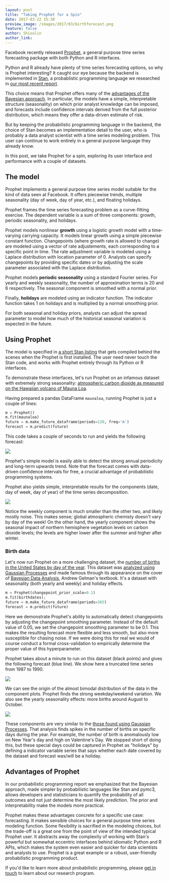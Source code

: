 ```yaml
--- 
layout: post
title: "Taking Prophet for a Spin"
date: 2017-03-22 15:30
preview_image: /images/2017/03/birthforecast.png
feature: false
author: Shioulin
author_link:
---
```


Facebook recently released
[Prophet](https://facebookincubator.github.io/prophet/), a general purpose time
series forecasting package with both Python and R interfaces.

Python and R already have plenty of time series forecasting options, so why is
Prophet interesting? It caught our eye because the backend is implemented in
[Stan](http://mc-stan.org/), a probablistic programming language we researched
in [our most recent
report](http://blog.fastforwardlabs.com/2017/01/18/new-research-on-probabilistic-programming.html).

This choice means that Prophet offers many of the [advantages of the Bayesian
approach](http://blog.fastforwardlabs.com/2017/01/30/the-algorithms-behind-probabilistic-programming.html).
In particular, the models have a simple, interpretable structure (seasonality)
on which prior analyst knowledge can be imposed, and forecasts include
confidence intervals derived from the full posterior distribution, which means
they offer a data-driven estimate of risk.

But by keeping the probabilistic programming language in the backend, the
choice of Stan becomes an implementation detail to the user, who is probably a
data analyst scientist with a time series modeling problem. This user can
continue to work entirely in a general purpose language they already know.

In this post, we take Prophet for a spin, exploring its user interface and
performance with a couple of datasets.

## The model

Prophet implements a general purpose time series model suitable for the
kind of data seen at Facebook. It offers piecewise trends, multiple seasonality
(day of week, day of year, etc.), and floating holidays.

Prophet frames the time series forecasting problem as a curve-fitting exercise.
The dependent variable is a sum of three components: growth, periodic
seasonality, and holidays.

Prophet models nonlinear **growth** using a logistic growth model with a
time-varying carrying capacity. It models linear growth using a simple
piecewise constant function. Changepoints (where growth rate is allowed to
change) are modeled using a vector of rate adjustements, each corresponding to
a specific point in time. The rate adjustment variable is modeled using a
Laplace distribution with location parameter of 0. Analysts can specify
changepoints by providing specific dates or by adjusting the scale parameter
associated with the Laplace distribution. 

Prophet models **periodic seasonality** using a standard Fourier series. For
yearly and weekly seasonality, the number of approximation terms is 20 and 6
respectively. The seasonal component is smoothed with a normal prior. 

Finally, **holidays** are modeled using an indicator function. The indicator
function takes 1 on holidays and is multiplied by a normal smoothing prior.

For both seasonal and holiday priors, analysts can adjust the spread parameter
to model how much of the historical seasonal variation is expected in the
future. 

## Using Prophet

The model is specified in [a short Stan
listing](https://github.com/facebookincubator/prophet/blob/master/python/stan/unix/prophet_linear_growth.stan)
that gets compiled behind the scenes when the Prophet is first installed. The
user need never touch the Stan code, and works with Prophet entirely through
its Python or R interfaces.

To demonstrate these interfaces, let's run Prophet on an infamous dataset with
extremely strong seasonality: [atmospheric carbon dioxide as measured on the
Hawaiian volcano of Mauna
Loa](https://www.esrl.noaa.gov/gmd/ccgg/trends/full.html).

Having prepared a pandas DataFrame `maunaloa`, running Prophet is just a couple
of lines:

```python
m = Prophet()
m.fit(maunaloa)
future = m.make_future_dataframe(periods=120, freq='m')
forecast = m.predict(future)
```

This code takes a couple of seconds to run and yields the following forecast:

![](/images/2017/03/maunaforecast.png)

Prophet's simple model is easily able to detect the strong annual periodicity
and long-term upwards trend. Note that the forecast comes with data-driven
confidence intervals for free, a crucial advantage of probabilistic programming
systems.

Prophet also yields simple, interpretable results for the components (date, day
of week, day of year) of the time series decomposition.

![](/images/2017/03/maunacomponent.png)

Notice the weekly component is much smaller than the other two, and likely
mostly noise. This makes sense; global atmospheric chemisty doesn't vary by day
of the week! On the other hand, the yearly component shows the seasonal impact
of northern hemisphere vegetation levels on carbon dioxide levels; the levels
are higher lower after the summer and higher after winter.

### Birth data

Let's now run Prophet on a more challenging dataset, the [number of births in
the United States by day of the
year](http://www.mechanicalkern.com/static/birthdates-1968-1988.csv). This
dataset was [analyzed using Gaussian
Processes](http://andrewgelman.com/2012/06/19/slick-time-series-decomposition-of-the-birthdays-data/)
and made famous through its appearance on the cover of [Bayesian Data
Analysis](http://www.stat.columbia.edu/~gelman/book/), Andrew Gelman's
textbook. It's a dataset with seasonality (both yearly and weekly) and holiday
effects.

```python
m = Prophet(changepoint_prior_scale=0.1)
m.fit(birthdates);
future = m.make_future_dataframe(periods=365)
forecast = m.predict(future)
```

Here we demonstrate Prophet's ability to automatically detect changepoints by
adjusting the changepoint smoothing parameter. Instead of the default value of
0.05, we set the changepoint smoothing parameter to be 0.1. This makes the
resulting forecast more flexible and less smooth, but also more susceptible for
chasing noise. If we were doing this for real we would of course conduct a
formal cross-validation to empirically determine the proper value of this
hyperparameter. 

Prophet takes about a minute to run on this dataset (black points) and gives
the following forecast (blue line). We show here a truncated time series from 1987
to 1990.

![](/images/2017/03/birthforecast.png)

We can see the origin of the almost bimodal distribution of the data in the
component plots. Prophet finds the strong weekday/weekend variation.
We also see the yearly seasonality effects: more births around
August to October. 

![](/images/2017/03/birthcomponent.png)

These components are very similar to the [those found using Gaussian
Processes](http://andrewgelman.com/2012/06/19/slick-time-series-decomposition-of-the-birthdays-data/).
That analysis finds spikes in the number of births on specific days during the
year. For example, the number of birth is anomalously low on New Year's day and
high on Valentine's Day. We stopped short of doing this, but these special days
could be captured in Prophet as "holidays" by defining a indicator variable
series that says whether each date covered by the dataset and forecast was/will
be a holiday.

## Advantages of Prophet

In our probabilistic programming report we emphasized that the Bayesian
approach, made simpler by probabilistic languages like Stan and pymc3, allows
developers and statisticians to quantify the probability of all outcomes and
not just determine the most likely prediction. The prior and interpretability make the
models more practical.

Prophet makes these advantages concrete for a specific use case: forecasting.
It makes sensible choices for a general purpose time series modeling function.
Some flexibility is sacrified in the modeling choices, but the trade-off is a
great one from the point of view of the intended typical Prophet user. It
abstracts away the complexity of working with Stan's powerful but somewhat
eccentric interfaces behind idiomatic Python and R APIs, which makes the system
even easier and quicker for data scientists and analysts to use. Prophet is a
great example or a robust, user-friendly probabilistic programming product.

If you'd like to learn more about probabilistic programming, please <a
href="mailto:contact@fastforwardlabs.com">get in touch</a> to learn about our
research program.
